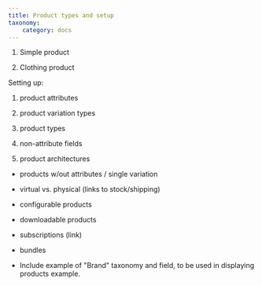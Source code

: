 ```yaml
---
title: Product types and setup
taxonomy:
    category: docs
---
```


1. Simple product

2. Clothing product

Setting up:

1. product attributes

2. product variation types

3. product types

4. non-attribute fields

5. product architectures

- products w/out attributes / single variation
- virtual vs. physical (links to stock/shipping)
- configurable products
- downloadable products
- subscriptions (link)
- bundles

- Include example of "Brand" taxonomy and field, to be used in displaying products example.

